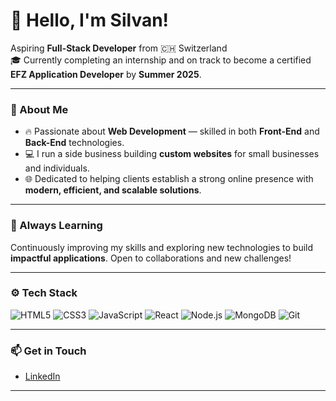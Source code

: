# 👋 Hello, I'm Silvan!

Aspiring **Full-Stack Developer** from 🇨🇭 Switzerland  
🎓 Currently completing an internship and on track to become a certified **EFZ Application Developer** by **Summer 2025**.

---

### 🚀 About Me
- 🔥 Passionate about **Web Development** — skilled in both **Front-End** and **Back-End** technologies.
- 💻 I run a side business building **custom websites** for small businesses and individuals.
- 🌐 Dedicated to helping clients establish a strong online presence with **modern, efficient, and scalable solutions**.

---

### 🌱 Always Learning
Continuously improving my skills and exploring new technologies to build **impactful applications**. Open to collaborations and new challenges!

---

### ⚙️ Tech Stack
![HTML5](https://img.shields.io/badge/-HTML5-E34F26?style=flat-square&logo=html5&logoColor=white)
![CSS3](https://img.shields.io/badge/-CSS3-1572B6?style=flat-square&logo=css3)
![JavaScript](https://img.shields.io/badge/-JavaScript-F7DF1E?style=flat-square&logo=javascript&logoColor=black)
![React](https://img.shields.io/badge/-React-61DAFB?style=flat-square&logo=react&logoColor=black)
![Node.js](https://img.shields.io/badge/-Node.js-339933?style=flat-square&logo=node.js&logoColor=white)
![MongoDB](https://img.shields.io/badge/-MongoDB-47A248?style=flat-square&logo=mongodb&logoColor=white)
![Git](https://img.shields.io/badge/-Git-F05032?style=flat-square&logo=git&logoColor=white)

---

### 📫 Get in Touch
- [LinkedIn](https://www.linkedin.com/in/yourprofile)
  
---


